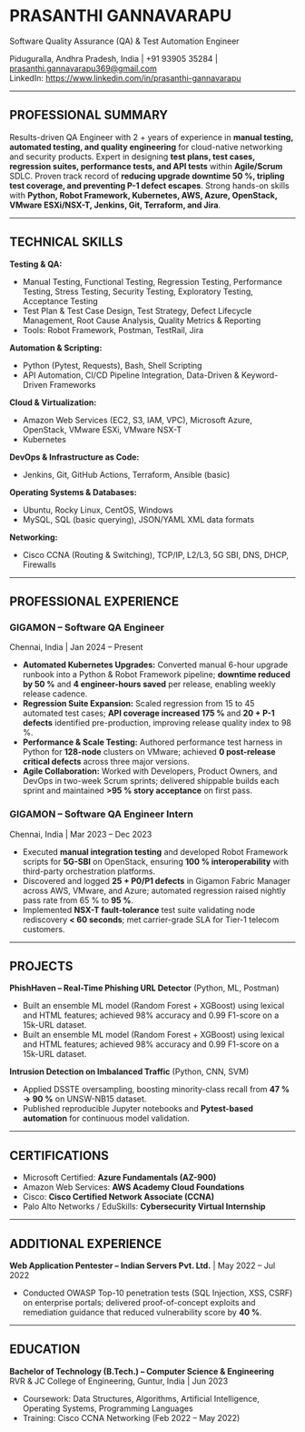 # PRASANTHI GANNAVARAPU  
Software Quality Assurance (QA) & Test Automation Engineer  

Piduguralla, Andhra Pradesh, India | +91 93905 35284 | prasanthi.gannavarapu369@gmail.com  
LinkedIn: https://www.linkedin.com/in/prasanthi-gannavarapu  

---

## PROFESSIONAL SUMMARY  
Results-driven QA Engineer with 2 + years of experience in **manual testing, automated testing, and quality engineering** for cloud-native networking and security products. Expert in designing **test plans, test cases, regression suites, performance tests, and API tests** within **Agile/Scrum** SDLC. Proven track record of **reducing upgrade downtime 50 %, tripling test coverage, and preventing P-1 defect escapes**. Strong hands-on skills with **Python, Robot Framework, Kubernetes, AWS, Azure, OpenStack, VMware ESXi/NSX-T, Jenkins, Git, Terraform, and Jira**.

---

## TECHNICAL SKILLS  

**Testing & QA:**  
- Manual Testing, Functional Testing, Regression Testing, Performance Testing, Stress Testing, Security Testing, Exploratory Testing, Acceptance Testing  
- Test Plan & Test Case Design, Test Strategy, Defect Lifecycle Management, Root Cause Analysis, Quality Metrics & Reporting  
- Tools: Robot Framework, Postman, TestRail, Jira  

**Automation & Scripting:**  
- Python (Pytest, Requests), Bash, Shell Scripting  
- API Automation, CI/CD Pipeline Integration, Data-Driven & Keyword-Driven Frameworks  

**Cloud & Virtualization:**  
- Amazon Web Services (EC2, S3, IAM, VPC), Microsoft Azure, OpenStack, VMware ESXi, VMware NSX-T  
- Kubernetes 

**DevOps & Infrastructure as Code:**  
- Jenkins, Git, GitHub Actions, Terraform, Ansible (basic)  

**Operating Systems & Databases:**  
- Ubuntu, Rocky Linux, CentOS, Windows  
- MySQL, SQL (basic querying), JSON/YAML XML data formats  

**Networking:**  
- Cisco CCNA (Routing & Switching), TCP/IP, L2/L3, 5G SBI, DNS, DHCP, Firewalls

---

## PROFESSIONAL EXPERIENCE  

### GIGAMON – Software QA Engineer  
Chennai, India | Jan 2024 – Present  

- **Automated Kubernetes Upgrades:** Converted manual 6-hour upgrade runbook into a Python & Robot Framework pipeline; **downtime reduced by 50 %** and **4 engineer-hours saved** per release, enabling weekly release cadence.  
- **Regression Suite Expansion:** Scaled regression from 15 to 45 automated test cases; **API coverage increased 175 %** and **20 + P-1 defects** identified pre-production, improving release quality index to 98 %.  
- **Performance & Scale Testing:** Authored performance test harness in Python for **128-node** clusters on VMware; achieved **0 post-release critical defects** across three major versions.  
- **Agile Collaboration:** Worked with Developers, Product Owners, and DevOps in two-week Scrum sprints; delivered shippable builds each sprint and maintained **>95 % story acceptance** on first pass.  

### GIGAMON – Software QA Engineer Intern  
Chennai, India | Mar 2023 – Dec 2023  

- Executed **manual integration testing** and developed Robot Framework scripts for **5G-SBI** on OpenStack, ensuring **100 % interoperability** with third-party orchestration platforms.  
- Discovered and logged **25 + P0/P1 defects** in Gigamon Fabric Manager across AWS, VMware, and Azure; automated regression raised nightly pass rate from 65 % to **95 %**.  
- Implemented **NSX-T fault-tolerance** test suite validating node rediscovery **< 60 seconds**; met carrier-grade SLA for Tier-1 telecom customers.  

---

## PROJECTS  

**PhishHaven – Real-Time Phishing URL Detector** (Python, ML, Postman)  
- Built an ensemble ML model (Random Forest + XGBoost) using lexical and HTML features; achieved 98% accuracy and 0.99 F1-score on a 15k-URL dataset.  
- Built an ensemble ML model (Random Forest + XGBoost) using lexical and HTML features; achieved 98% accuracy and 0.99 F1-score on a 15k-URL dataset.
  
**Intrusion Detection on Imbalanced Traffic** (Python, CNN, SVM)  
- Applied DSSTE oversampling, boosting minority-class recall from **47 % → 90 %** on UNSW-NB15 dataset.  
- Published reproducible Jupyter notebooks and **Pytest-based automation** for continuous model validation.  

---

## CERTIFICATIONS  

- Microsoft Certified: **Azure Fundamentals (AZ-900)**  
- Amazon Web Services: **AWS Academy Cloud Foundations**  
- Cisco: **Cisco Certified Network Associate (CCNA)** 
- Palo Alto Networks / EduSkills: **Cybersecurity Virtual Internship**  

---

## ADDITIONAL EXPERIENCE  

**Web Application Pentester – Indian Servers Pvt. Ltd.** | May 2022 – Jul 2022  
- Conducted OWASP Top-10 penetration tests (SQL Injection, XSS, CSRF) on enterprise portals; delivered proof-of-concept exploits and remediation guidance that reduced vulnerability score by **40 %**.  

---

## EDUCATION  

**Bachelor of Technology (B.Tech.) – Computer Science & Engineering**  
RVR & JC College of Engineering, Guntur, India | Jun 2023  
- Coursework: Data Structures, Algorithms, Artificial Intelligence, Operating Systems, Programming Languages
- Training: Cisco CCNA Networking (Feb 2022 – May 2022)  

